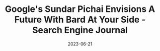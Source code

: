---
category:
- .nan
date: 2023-06-21
keyword_suggestion: ubuntu install docker
post_inspiration: https://www.searchenginejournal.com/googles-sundar-pichai-envisions-a-future-with-bard-at-your-side/484757/
silot_terms: digital automation
title: Google's Sundar Pichai Envisions A Future With Bard At Your Side - Search Engine
  Journal
---